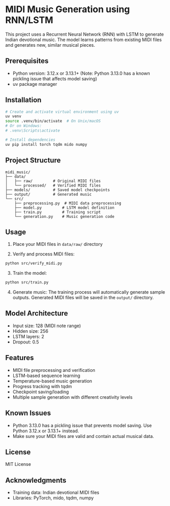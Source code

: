 # MIDI Music Generation using RNN/LSTM

This project uses a Recurrent Neural Network (RNN) with LSTM to generate Indian devotional music. The model learns patterns from existing MIDI files and generates new, similar musical pieces.

## Prerequisites

- Python version: 3.12.x or 3.13.1+ (Note: Python 3.13.0 has a known pickling issue that affects model saving)
- uv package manager

## Installation

```bash
# Create and activate virtual environment using uv
uv venv
source .venv/bin/activate  # On Unix/macOS
# Or on Windows:
# .venv\Scripts\activate

# Install dependencies
uv pip install torch tqdm mido numpy
```

## Project Structure

```
midi_music/
├── data/
│   ├── raw/         # Original MIDI files
│   └── processed/   # Verified MIDI files
├── models/          # Saved model checkpoints
├── output/          # Generated music
└── src/
    ├── preprocessing.py  # MIDI data preprocessing
    ├── model.py         # LSTM model definition
    ├── train.py         # Training script
    └── generation.py    # Music generation code
```

## Usage

1. Place your MIDI files in `data/raw/` directory

2. Verify and process MIDI files:
```bash
python src/verify_midi.py
```

3. Train the model:
```bash
python src/train.py
```

4. Generate music:
The training process will automatically generate sample outputs. Generated MIDI files will be saved in the `output/` directory.

## Model Architecture

- Input size: 128 (MIDI note range)
- Hidden size: 256
- LSTM layers: 2
- Dropout: 0.5

## Features

- MIDI file preprocessing and verification
- LSTM-based sequence learning
- Temperature-based music generation
- Progress tracking with tqdm
- Checkpoint saving/loading
- Multiple sample generation with different creativity levels

## Known Issues

- Python 3.13.0 has a pickling issue that prevents model saving. Use Python 3.12.x or 3.13.1+ instead.
- Make sure your MIDI files are valid and contain actual musical data.

## License

MIT License

## Acknowledgments

- Training data: Indian devotional MIDI files
- Libraries: PyTorch, mido, tqdm, numpy
